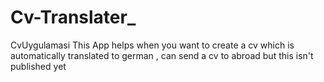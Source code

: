 # Cv-Translater_
CvUygulamasi
This App helps when you want to create a cv which is automatically
translated to german , can send a cv to abroad but this isn't published
yet
